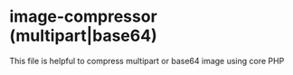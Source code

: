 # image-compressor (multipart|base64)

This file is helpful to compress multipart or base64 image using core PHP
